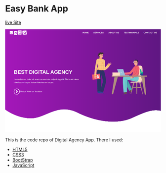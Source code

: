 # Easy Bank App 

[live Site]()

![Easy Bank App](/preview.png)

This is the code repo of Digital Agency App. There I used:

- [HTML5](https://www.w3schools.com/html)
- [CSS3](https://www.w3schools.com/css)
- [BootStrap](https://getbootstrap.com)
- [JavaScript](https://www.w3schools.com/js)
